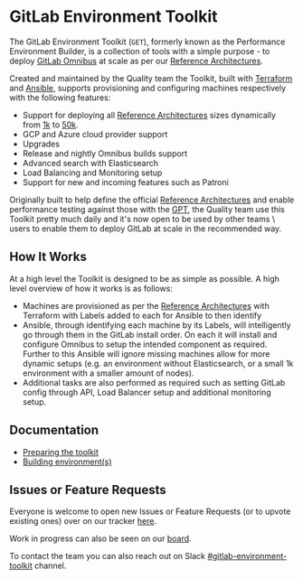 # GitLab Environment Toolkit

The GitLab Environment Toolkit (`GET`), formerly known as the Performance Environment Builder, is a collection of tools with a simple purpose - to deploy [GitLab Omnibus](https://gitlab.com/gitlab-org/omnibus-gitlab) at scale as per our [Reference Architectures](https://docs.gitlab.com/ee/administration/reference_architectures).

Created and maintained by the Quality team the Toolkit, built with [Terraform](https://www.terraform.io/) and [Ansible](https://docs.ansible.com/ansible/latest/index.html), supports provisioning and configuring machines respectively with the following features:

* Support for deploying all [Reference Architectures](https://docs.gitlab.com/ee/administration/reference_architectures) sizes dynamically from [1k](https://docs.gitlab.com/ee/administration/reference_architectures/1k_users.html) to [50k](https://docs.gitlab.com/ee/administration/reference_architectures/50k_users.html).
* GCP and Azure cloud provider support
* Upgrades
* Release and nightly Omnibus builds support
* Advanced search with Elasticsearch
* Load Balancing and Monitoring setup
* Support for new and incoming features such as Patroni

Originally built to help define the official [Reference Architectures](https://docs.gitlab.com/ee/administration/reference_architectures) and enable performance testing against those with the [GPT](https://gitlab.com/gitlab-org/quality/performance), the Quality team use this Toolkit pretty much daily and it's now open to be used by other teams \ users to enable them to deploy GitLab at scale in the recommended way.

## How It Works

At a high level the Toolkit is designed to be as simple as possible. A high level overview of how it works is as follows:

* Machines are provisioned as per the [Reference Architectures](https://docs.gitlab.com/ee/administration/reference_architectures) with Terraform with Labels added to each for Ansible to then identify
* Ansible, through identifying each machine by its Labels, will intelligently go through them in the GitLab install order. On each it will install and configure Omnibus to setup the intended component as required. Further to this Ansible will ignore missing machines allow for more dynamic setups (e.g. an environment without Elasticsearch, or a small 1k environment with a smaller amount of nodes).
* Additional tasks are also performed as required such as setting GitLab config through API, Load Balancer setup and additional monitoring setup.

## Documentation

* [Preparing the toolkit](docs/prep_toolkit.md)
* [Building environment(s)](docs/building_environments.md)

## Issues or Feature Requests

Everyone is welcome to open new Issues or Feature Requests (or to upvote existing ones) over on our tracker [here](https://gitlab.com/gitlab-org/quality/gitlab-environment-toolkit/-/issues).

Work in progress can also be seen on our [board](https://gitlab.com/gitlab-org/quality/gitlab-environment-toolkit/-/boards).

To contact the team you can also reach out on Slack [#gitlab-environment-toolkit](https://gitlab.slack.com/archives/C01DE8TA545) channel.
